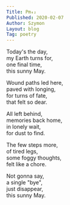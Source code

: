 ```yaml
---
Title: Pm₄₂  
Published: 2020-02-07
Author: Szymon  
Layout: blog  
Tag: poetry  
---
```

Today's the day,  
my Earth turns for,  
one final time,  
this sunny May.  

Wound paths led here,  
paved with longing,  
for turns of fate,  
that felt so dear.  

All left behind,  
memories back home,  
in lonely wait,  
for dust to find.  

The few steps more,  
of tired legs,  
some foggy thoughts,  
felt like a chore.  

Not gonna say,  
a single "bye",  
just disappear,  
this sunny May.  
